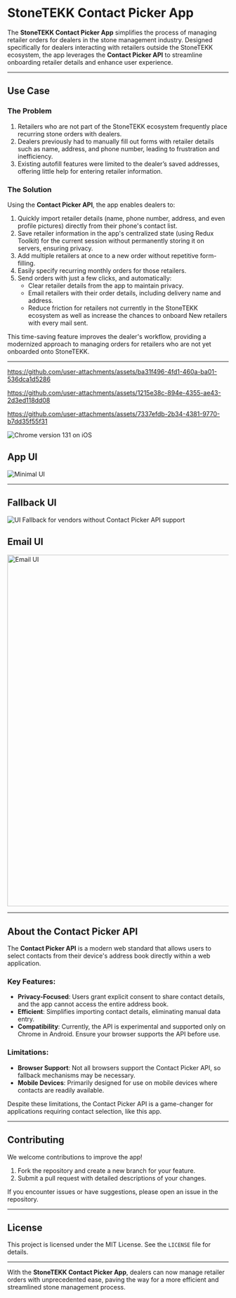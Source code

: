 # StoneTEKK Contact Picker App

The **StoneTEKK Contact Picker App** simplifies the process of managing retailer orders for dealers in the stone management industry. Designed specifically for dealers interacting with retailers outside the StoneTEKK ecosystem, the app leverages the **Contact Picker API** to streamline onboarding retailer details and enhance user experience.

---

## Use Case

### The Problem

1. Retailers who are not part of the StoneTEKK ecosystem frequently place recurring stone orders with dealers.
2. Dealers previously had to manually fill out forms with retailer details such as name, address, and phone number, leading to frustration and inefficiency.
3. Existing autofill features were limited to the dealer’s saved addresses, offering little help for entering retailer information.

### The Solution

Using the **Contact Picker API**, the app enables dealers to:

1. Quickly import retailer details (name, phone number, address, and even profile pictures) directly from their phone's contact list.
2. Save retailer information in the app's centralized state (using Redux Toolkit) for the current session without permanently storing it on servers, ensuring privacy.
3. Add multiple retailers at once to a new order without repetitive form-filling.
4. Easily specify recurring monthly orders for those retailers.
5. Send orders with just a few clicks, and automatically:
   - Clear retailer details from the app to maintain privacy.
   - Email retailers with their order details, including delivery name and address.
   - Reduce friction for retailers not currently in the StoneTEKK ecosystem as well as increase the chances to onboard New retailers with every mail sent.

This time-saving feature improves the dealer's workflow, providing a modernized approach to managing orders for retailers who are not yet onboarded onto StoneTEKK.

---




https://github.com/user-attachments/assets/ba31f496-4fd1-460a-ba01-536dca1d5286



https://github.com/user-attachments/assets/1215e38c-894e-4355-ae43-2d3ed118dd08



https://github.com/user-attachments/assets/7337efdb-2b34-4381-9770-b7dd35f55f31

![Chrome version 131 on iOS](https://github.com/user-attachments/assets/81e2d019-f283-4ad1-a240-c2b71083c58e)



## App UI

![Minimal UI](https://github.com/user-attachments/assets/324b2c1a-1d8f-4183-9133-818c6760c8ed)

---

## Fallback UI

![UI Fallback for vendors without Contact Picker API support](https://github.com/user-attachments/assets/18b80f23-c1b8-42a2-a779-8ada2cdf9631)


## Email UI

<img width="800" alt="Email UI" src="https://github.com/user-attachments/assets/425eb5f8-9b5c-4034-9c4e-23fd4045c8e5">

---

## About the Contact Picker API

The **Contact Picker API** is a modern web standard that allows users to select contacts from their device's address book directly within a web application.

### Key Features:

- **Privacy-Focused**: Users grant explicit consent to share contact details, and the app cannot access the entire address book.
- **Efficient**: Simplifies importing contact details, eliminating manual data entry.
- **Compatibility**: Currently, the API is experimental and supported only on Chrome in Android. Ensure your browser supports the API before use.

### Limitations:

- **Browser Support**: Not all browsers support the Contact Picker API, so fallback mechanisms may be necessary.
- **Mobile Devices**: Primarily designed for use on mobile devices where contacts are readily available.

Despite these limitations, the Contact Picker API is a game-changer for applications requiring contact selection, like this app.

---

## Contributing

We welcome contributions to improve the app!

1. Fork the repository and create a new branch for your feature.
2. Submit a pull request with detailed descriptions of your changes.

If you encounter issues or have suggestions, please open an issue in the repository.

---

## License

This project is licensed under the MIT License. See the `LICENSE` file for details.

---

With the **StoneTEKK Contact Picker App**, dealers can now manage retailer orders with unprecedented ease, paving the way for a more efficient and streamlined stone management process.
